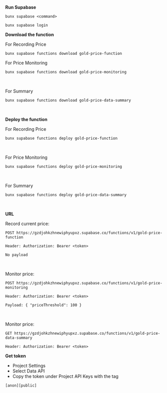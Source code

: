 **Run Supabase**

```
bunx supabase <command>

bunx supabase login
```

**Download the function**

For Recording Price

```
bunx supabase functions download gold-price-function
```

For Price Monitoring

```
bunx supabase functions download gold-price-monitoring
```

<br/>

For Summary

```
bunx supabase functions download gold-price-data-summary
```

<br/>

**Deploy the function**

For Recording Price

```
bunx supabase functions deploy gold-price-function
```

<br/>

For Price Monitoring

```
bunx supabase functions deploy gold-price-monitoring
```

<br/>

For Summary

```
bunx supabase functions deploy gold-price-data-summary
```

<br/>

**URL**

Record current price:

```
POST https://gzdjohkzhnewiphyupxz.supabase.co/functions/v1/gold-price-function

Header: Authorization: Bearer <token>

No payload
```

<br />

Monitor price:

```
POST https://gzdjohkzhnewiphyupxz.supabase.co/functions/v1/gold-price-monitoring

Header: Authorization: Bearer <token>

Payload: { "priceThreshold": 100 }

```

<br />

Monitor price:

```
GET https://gzdjohkzhnewiphyupxz.supabase.co/functions/v1/gold-price-data-summary

Header: Authorization: Bearer <token>

```

**Get token**

- Project Settings
- Select Data API
- Copy the token under Project API Keys with the tag <br/>

```
[anon][public]
```
